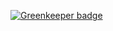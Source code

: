 
[![Greenkeeper badge](https://badges.greenkeeper.io/logikinc/MasterNodes.pro.svg)](https://greenkeeper.io/)

